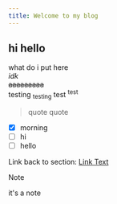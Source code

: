 ```yaml
---
title: Welcome to my blog
---
```

## hi hello
what do i put here  
*idk*  
~~aaaaaaaaa~~  
testing  <sub>testing</sub> test <sup>test<sup>
>quote quote

- [x] morning
- [ ] hi
- [ ] hello

Link back to section: [Link Text](#hi-hello)

> [!NOTE]
> it's a note

[^1]: this is a footnote  
[^2]: another footnote
